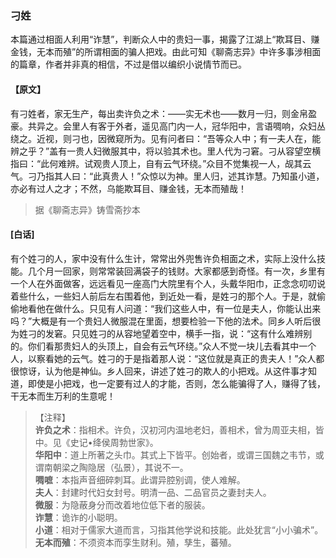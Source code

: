 <script type="text/javascript">
    var head = document.getElementsByTagName('head')[0];
    cssURL = '/public/liao.css';
    linkTag = document.createElement('link');
    linkTag.href = cssURL;
    linkTag.setAttribute('type','text/css');
    linkTag.setAttribute('rel','stylesheet');
    head.appendChild(linkTag);
</script>
### 刁姓

本篇通过相面人利用“诈慧”，判断众人中的贵妇一事，揭露了江湖上“欺耳目、赚金钱，无本而殖”的所谓相面的骗人把戏。由此可知《聊斋志异》中许多事涉相面的篇章，作者并非真的相信，不过是借以编织小说情节而已。

#### 【原文】
<section>
有刁姓者，家无生产，每出卖许负之术：——实无术也——数月一归，则金帛盈豪。共异之。会里人有客于外者，遥见高门内一人，冠华阳中，言语啁响，众妇丛绕之。近视，则刁也，因微窥所为。见有问者曰：“吾等众人中；有一夫人在，能辨之乎？”盖有一贵人妇微服其中，将以验其术也。里人代为刁窘。刁从容望空横指曰：“此何难辨。试观贵人顶上，自有云气环绕。”众目不觉集视一人，觇其云气。刁乃指其人曰：“此真贵人！”众惊以为神。里人归，述其诈慧。乃知虽小道，亦必有过人之才；不然，乌能欺耳目、赚金钱，无本而殖哉！

</section>

> 据《聊斋志异》铸雪斋抄本

#### [白话]
<aside>

有个姓刁的人，家中没有什么生计，常常出外兜售许负相面之术，实际上没什么技能。几个月一回家，则常常装回满袋子的钱财。大家都感到奇怪。有一次，乡里有一个人在外面做客，远远看见一座高门大院里有个人，头戴华阳巾，正念念叨叨说着些什么，一些妇人前后左右围着他，到近处一看，是姓刁的那个人。于是，就偷偷地看他在做什么。只见有人问道：“我们这些人中，有一位是夫人，你能认出来吗？”大概是有一个贵妇人微服混在里面，想要检验一下他的法术。同乡人听后很为姓刁的发窘。只见姓刁的从容地望着空中，横手一指，说：“这有什么难辨别的。你们看那贵妇人的头顶上，自会有云气环绕。”众人不觉一块儿去看其中一个人，以察看她的云气。姓刁的于是指着那人说：“这位就是真正的贵夫人！”众人都很惊讶，认为他是神仙。乡人回来，讲述了姓刁的欺人的小把戏。从这件事才知道，即使是小把戏，也一定要有过人的才能，否则，怎么能骗得了人，赚得了钱，干无本而生万利的生意呢！

</aside>

> 【注释】  
<b>许负之术</b>：指相术。许负，汉初河内温地老妇，善相术，曾为周亚夫相，皆中。见《史记•绛侯周勃世家》。  
<b>华阳中</b>：道上所著之头巾。其式上下皆平。创始者，或谓三国魏之韦节，或谓南朝梁之陶隐居（弘景），其说不一。  
<b>啁嗻</b>：本指声音细碎刺耳。此谓异腔别调，使人难解。  
<b>夫人</b>：封建时代妇女封号。明清一品、二品官员之妻封夫人。  
<b>微服</b>：为隐蔽身分而改着地位低下者的服装。  
<b>诈慧</b>：诡诈的小聪明。  
<b>小道</b>：相对于儒家大道而言，习指其他学说和技能。此处犹言“小小骗术”。  
<b>无本而殖</b>：不须资本而孪生财利。殖，孳生，蕃殖。  

